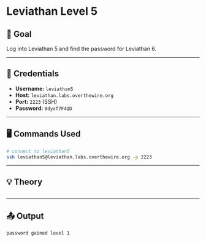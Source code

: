 # Leviathan Level 5 

## 🧠 Goal  

Log into Leviathan 5 and find the password for Leviathan 6.  

---

## 🔐 Credentials  

- **Username:** `leviathan5`  
- **Host:** `leviathan.labs.overthewire.org`  
- **Port:** `2223` (SSH)  
- **Password:** `0dyxT7F4QD`  

---

## 🖥️ Commands Used  

```bash
# connect to leviathan5
ssh leviathan5@leviathan.labs.overthewire.org -p 2223


```
___

## 💡 Theory
```bash

```
___

## 📤 Output
```bash
password gained level 1
```
